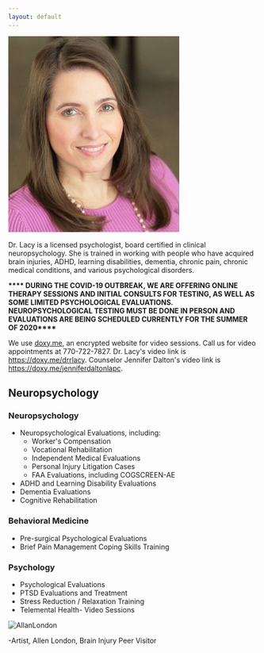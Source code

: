 ```yaml
---
layout: default
---
```


<div class="about-dr-lacy">
  <img src="images/rachel-lacy.jpg">
  <p>Dr. Lacy is a licensed psychologist, board certified in clinical neuropsychology. She is trained in working with people who have acquired brain injuries, ADHD, learning disabilities, dementia, chronic pain, chronic medical conditions, and various psychological disorders.</p>
  <p><b>**** DURING THE COVID-19 OUTBREAK, WE ARE OFFERING ONLINE THERAPY SESSIONS AND INITIAL CONSULTS FOR TESTING, AS WELL AS SOME LIMITED PSYCHOLOGICAL EVALUATIONS. NEUROPSYCHOLOGICAL TESTING MUST BE DONE IN PERSON AND EVALUATIONS ARE BEING SCHEDULED CURRENTLY FOR THE SUMMER OF 2020****</b></p>
  <p>We use <a href="https://doxy.me">doxy.me</a>, an encrypted website for video sessions. Call us for video appointments at 770-722-7827. Dr. Lacy's video link is <a href="https://doxy.me/drrlacy">https://doxy.me/drrlacy</a>. Counselor Jennifer Dalton's video link is <a href="https://doxy.me/jenniferdaltonlapc">https://doxy.me/jenniferdaltonlapc</a>.</p>
  <div class="clear"></div>
</div>

## Neuropsychology

### Neuropsychology
* Neuropsychological Evaluations, including:
  * Worker's Compensation
  * Vocational Rehabilitation
  * Independent Medical Evaluations
  * Personal Injury Litigation Cases
  * FAA Evaluations, including COGSCREEN-AE 
* ADHD and Learning Disability Evaluations
* Dementia Evaluations
* Cognitive Rehabilitation

### Behavioral Medicine
* Pre-surgical Psychological Evaluations
* Brief Pain Management Coping Skills Training

### Psychology
* Psychological Evaluations
* PTSD Evaluations and Treatment
* Stress Reduction / Relaxation Training
* Telemental Health- Video Sessions

![AllanLondon](../images/AllanLondon.jpg)

-Artist, Allen London, Brain Injury Peer Visitor
